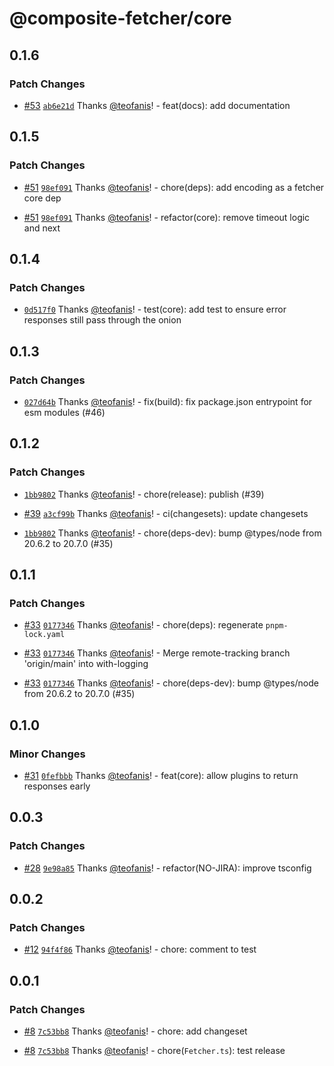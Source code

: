 # @composite-fetcher/core

## 0.1.6

### Patch Changes

- [#53](https://github.com/teofanis/composite-fetcher/pull/53) [`ab6e21d`](https://github.com/teofanis/composite-fetcher/commit/ab6e21d4b5717a9e5717f7a3cb9b5feb5f50cf87) Thanks [@teofanis](https://github.com/teofanis)! - feat(docs): add documentation

## 0.1.5

### Patch Changes

- [#51](https://github.com/teofanis/composite-fetcher/pull/51) [`98ef091`](https://github.com/teofanis/composite-fetcher/commit/98ef091783eb8c83309b08f2804c30c4e9216684) Thanks [@teofanis](https://github.com/teofanis)! - chore(deps): add encoding as a fetcher core dep

- [#51](https://github.com/teofanis/composite-fetcher/pull/51) [`98ef091`](https://github.com/teofanis/composite-fetcher/commit/98ef091783eb8c83309b08f2804c30c4e9216684) Thanks [@teofanis](https://github.com/teofanis)! - refactor(core): remove timeout logic and next

## 0.1.4

### Patch Changes

- [`0d517f0`](https://github.com/teofanis/composite-fetcher/commit/0d517f0248aa71db50d2a52fb4bd08a71d7f7674) Thanks [@teofanis](https://github.com/teofanis)! - test(core): add test to ensure error responses still pass through the onion

## 0.1.3

### Patch Changes

- [`027d64b`](https://github.com/teofanis/composite-fetcher/commit/027d64b1b283f3e9f2dce516cc673af86b578879) Thanks [@teofanis](https://github.com/teofanis)! - fix(build): fix package.json entrypoint for esm modules (#46)

## 0.1.2

### Patch Changes

- [`1bb9802`](https://github.com/teofanis/composite-fetcher/commit/1bb98027d8df61430a58eb2a0ace21f713dbd0bc) Thanks [@teofanis](https://github.com/teofanis)! - chore(release): publish (#39)

- [#39](https://github.com/teofanis/composite-fetcher/pull/39) [`a3cf99b`](https://github.com/teofanis/composite-fetcher/commit/a3cf99b1bcdb11420aecc452089c34229f771f29) Thanks [@teofanis](https://github.com/teofanis)! - ci(changesets): update changesets

- [`1bb9802`](https://github.com/teofanis/composite-fetcher/commit/1bb98027d8df61430a58eb2a0ace21f713dbd0bc) Thanks [@teofanis](https://github.com/teofanis)! - chore(deps-dev): bump @types/node from 20.6.2 to 20.7.0 (#35)

## 0.1.1

### Patch Changes

- [#33](https://github.com/teofanis/composite-fetcher/pull/33) [`0177346`](https://github.com/teofanis/composite-fetcher/commit/0177346ea9fe6ffba187335b52abd78544380463) Thanks [@teofanis](https://github.com/teofanis)! - chore(deps): regenerate `pnpm-lock.yaml`

- [#33](https://github.com/teofanis/composite-fetcher/pull/33) [`0177346`](https://github.com/teofanis/composite-fetcher/commit/0177346ea9fe6ffba187335b52abd78544380463) Thanks [@teofanis](https://github.com/teofanis)! - Merge remote-tracking branch 'origin/main' into with-logging

- [#33](https://github.com/teofanis/composite-fetcher/pull/33) [`0177346`](https://github.com/teofanis/composite-fetcher/commit/0177346ea9fe6ffba187335b52abd78544380463) Thanks [@teofanis](https://github.com/teofanis)! - chore(deps-dev): bump @types/node from 20.6.2 to 20.7.0 (#35)

## 0.1.0

### Minor Changes

- [#31](https://github.com/teofanis/composite-fetcher/pull/31) [`0fefbbb`](https://github.com/teofanis/composite-fetcher/commit/0fefbbb7e4fef34920b4ef16b8c66743dec47977) Thanks [@teofanis](https://github.com/teofanis)! - feat(core): allow plugins to return responses early

## 0.0.3

### Patch Changes

- [#28](https://github.com/teofanis/composite-fetcher/pull/28) [`9e98a85`](https://github.com/teofanis/composite-fetcher/commit/9e98a85021c0c89b7842e9a28a927f47a7c23637) Thanks [@teofanis](https://github.com/teofanis)! - refactor(NO-JIRA): improve tsconfig

## 0.0.2

### Patch Changes

- [#12](https://github.com/teofanis/composite-fetcher/pull/12) [`94f4f86`](https://github.com/teofanis/composite-fetcher/commit/94f4f86ad6602a3ddd9b00f4f113dea0b835a367) Thanks [@teofanis](https://github.com/teofanis)! - chore: comment to test

## 0.0.1

### Patch Changes

- [#8](https://github.com/teofanis/composite-fetcher/pull/8) [`7c53bb8`](https://github.com/teofanis/composite-fetcher/commit/7c53bb8524fceda6cfc3cb38c4d7ff506b188cc6) Thanks [@teofanis](https://github.com/teofanis)! - chore: add changeset

- [#8](https://github.com/teofanis/composite-fetcher/pull/8) [`7c53bb8`](https://github.com/teofanis/composite-fetcher/commit/7c53bb8524fceda6cfc3cb38c4d7ff506b188cc6) Thanks [@teofanis](https://github.com/teofanis)! - chore(`Fetcher.ts`): test release
